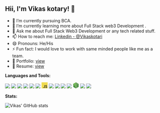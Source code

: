 ## Hii, I'm Vikas kotary! 👋

- 🔭 I’m currently pursuing BCA.
- 🌱 I’m currently learning more about Full Stack web3 Development .
- 💬 Ask me about Full Stack Web3 Development or any tech related stuff.
- 📫 How to reach me: [Linkedin - @Vikaskotari](https://www.linkedin.com/in/vikas-kotari-6a0918240/)
- 😄 Pronouns: He/His
- ⚡ Fun fact: I would love to work with same minded people like me as a team.
- 👦 Portfolio: [view](https://vikaskotary.netlify.app/)
- 📃 Resume: [view](https://vikaskotary.netlify.app/assets/resume.pdf)

**Languages and Tools:**  

<code><img height="20" src="https://i.ibb.co/gwgZvc9/764-Untitled-design.png"></code>
<code><img height="20" src="https://vikaskotary.netlify.app/assets/ethersjs.png"></code>
<code><img height="20" src="https://vikaskotary.netlify.app/assets/solidity.png"></code>
<code><img height="20" src="https://vikaskotary.netlify.app/assets/hardhat.png"></code>
<code><img height="20" src="https://vikaskotary.netlify.app/assets/html-5.png"></code>
<code><img height="20" src="https://vikaskotary.netlify.app/assets/css.png"></code>
<code><img height="20" src="https://raw.githubusercontent.com/github/explore/80688e429a7d4ef2fca1e82350fe8e3517d3494d/topics/javascript/javascript.png"></code>
<code><img height="20" src="https://vikaskotary.netlify.app/assets/react.png"></code>
<code><img height="20" src="https://vikaskotary.netlify.app/assets/bootstrap.png"></code>
<code><img height="20" src="https://vikaskotary.netlify.app/assets/redux.png"></code>
<code><img height="20" src="https://vikaskotary.netlify.app/assets/npm.png"></code>
<code><img height="20" src="https://raw.githubusercontent.com/github/explore/80688e429a7d4ef2fca1e82350fe8e3517d3494d/topics/nodejs/nodejs.png"></code>
<code><img height="20" src="https://vikaskotary.netlify.app/assets/figma.png"></code>
<code><img height="20" src="https://vikaskotary.netlify.app/assets/database-storage.png"></code>    

**Stats:**

![Vikas' GitHub stats](https://github-readme-stats.vercel.app/api?username=vikas-viki&show_icons=true&theme=tokyonight)

<!---
vikas-viki/vikas-viki is a ✨ special ✨ repository because its `README.md` (this file) appears on your GitHub profile.
You can click the Preview link to take a look at your changes.
--->
